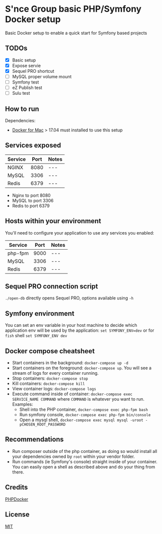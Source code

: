# S'nce Group basic PHP/Symfony Docker setup

Basic Docker setup to enable a quick start for Symfony based projects

## TODOs

- [x] Basic setup
- [x] Expose servie
- [x] Sequel PRO shortcut
- [ ] MySQL proper volume mount
- [ ] Symfony test
- [ ] eZ Publish test
- [ ] Sulu test
 
## How to run

Dependencies:

  * [Docker for Mac](https://www.docker.com/community-edition#/download) > 17.04 must installed to use this setup

## Services exposed

| Service | Port | Notes |
| --- | --- | --- |
| NGINX | 8080 | --- |
| MySQL | 3306 | --- |
| Redis | 6379 | --- |

  * Nginx to port 8080
  * MySQL to port 3306
  * Redis to port 6379 

## Hosts within your environment

You'll need to configure your application to use any services you enabled:

| Service | Port | Notes |
| --- | --- | --- |
| php-fpm | 9000 | --- |
| MySQL | 3306 | --- |
| Redis | 6379 | --- |

## Sequel PRO connection script

`./open-db` directly opens Sequel PRO, options available using `-h`

## Symfony environment

You can set an env variable in your host machine to decide which application env will be used by the application: `set SYMFONY_ENV=dev` or for `fish` shell `set SYMFONY_ENV dev`

## Docker compose cheatsheet

  * Start containers in the background: `docker-compose up -d`
  * Start containers on the foreground: `docker-compose up`. You will see a stream of logs for every container running.
  * Stop containers: `docker-compose stop`
  * Kill containers: `docker-compose kill`
  * View container logs: `docker-compose logs`
  * Execute command inside of container: `docker-compose exec SERVICE_NAME COMMAND` where `COMMAND` is whatever you want to run. Examples:
    * Shell into the PHP container, `docker-compose exec php-fpm bash`
    * Run symfony console, `docker-compose exec php-fpm bin/console`
    * Open a mysql shell, `docker-compose exec mysql mysql -uroot -pCHOSEN_ROOT_PASSWORD`

## Recommendations

  * Run composer outside of the php container, as doing so would install all your dependencies owned by `root` within your vendor folder.
  * Run commands (ie Symfony's console) straight inside of your container. You can easily open a shell as described above and do your thing from there.

## Credits
[PHPDocker](https://phpdocker.io/generator)

## License
[MIT](/LICENSE)